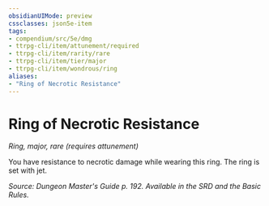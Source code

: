 ```yaml
---
obsidianUIMode: preview
cssclasses: json5e-item
tags:
- compendium/src/5e/dmg
- ttrpg-cli/item/attunement/required
- ttrpg-cli/item/rarity/rare
- ttrpg-cli/item/tier/major
- ttrpg-cli/item/wondrous/ring
aliases: 
- "Ring of Necrotic Resistance"
---
```

# Ring of Necrotic Resistance
*Ring, major, rare (requires attunement)*  


You have resistance to necrotic damage while wearing this ring. The ring is set with jet.

*Source: Dungeon Master's Guide p. 192. Available in the SRD and the Basic Rules.*
